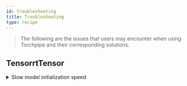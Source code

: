 ```yaml
---
id: troubleshooting
title: Troubleshooting
type: recipe
---
```


<!-- This document contains solutions for certain issues our users encountered
in the past while using Torchpipe. -->


> The following are the issues that users may encounter when using Torchpipe and their corresponding solutions.

## TensorrtTensor
<!-- ### Slow model initialization speed -->
<details><summary>Slow model initialization speed</summary>

- Use model caching

    The converted model can be cached locally. When `model::cache` exists, this model is loaded directly. Otherwise, the model specified by `model` is loaded, and the generated model is saved in the path specified by `model::cache`:
    ```toml
    [model]
    backend="SyncTensor[TensorrtTensor]"
    model="a.onnx.encrypted"
    "model::cache"="a.trt.encrypted"
    ```

- Save cached models in advance for commonly used GPUs, and use multiple configurations to handle different types of GPUs:

```rst
+--------------+---------------+-------------------------+
| config file  |   key         |    value                |
+==============+===============+=========================+
|              |               |                         |
| 2080ti.toml  | model         | a.2080ti.trt.encrypted  |
+--------------+---------------+-------------------------+
| t4.toml      | model         | a.t4.trt.encrypted      |
+--------------+---------------+-------------------------+
| others.toml  | model         | a.onnx.encrypted        |
+--------------+---------------+-------------------------+
```

:::tip
To use the built-in encryption and decryption functions, you need to specify `IPIPE_KEY` when compiling Torchpipe.
:::

</details>
 






